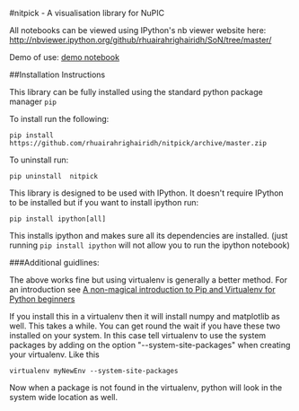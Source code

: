 #nitpick - A visualisation library for NuPIC

All notebooks can be viewed using IPython's nb viewer website here:  http://nbviewer.ipython.org/github/rhuairahrighairidh/SoN/tree/master/

Demo of use: [demo notebook](http://nbviewer.ipython.org/github/rhuairahrighairidh/nitpick/blob/master/nitpick/documentation/demo.ipynb)


##Installation Instructions

This library can be fully installed using the standard python package manager ```pip```

To install run the following:

    pip install https://github.com/rhuairahrighairidh/nitpick/archive/master.zip

To uninstall run:

    pip uninstall  nitpick

This library is designed to be used with IPython. It doesn't require IPython to be installed but if you want to install ipython run:

    pip install ipython[all]
    
This installs ipython and makes sure all its dependencies are installed. (just running ```pip install ipython``` will not allow you to run the ipython notebook)

###Additional guidlines:

The above works fine but using virtualenv is generally a better method.
For an introduction see [A non-magical introduction to Pip and Virtualenv for Python beginners](http://www.dabapps.com/blog/introduction-to-pip-and-virtualenv-python/)

If you install this in a virtualenv then it will install numpy and matplotlib as well. This takes a while. You can get round the wait if you have these two installed on your system. In this case tell virtualenv to use the system packages by adding on the option "--system-site-packages" when creating your virtualenv. Like this

    virtualenv myNewEnv --system-site-packages

Now when a package is not found in the virtualenv, python will look in the system wide location as well.



